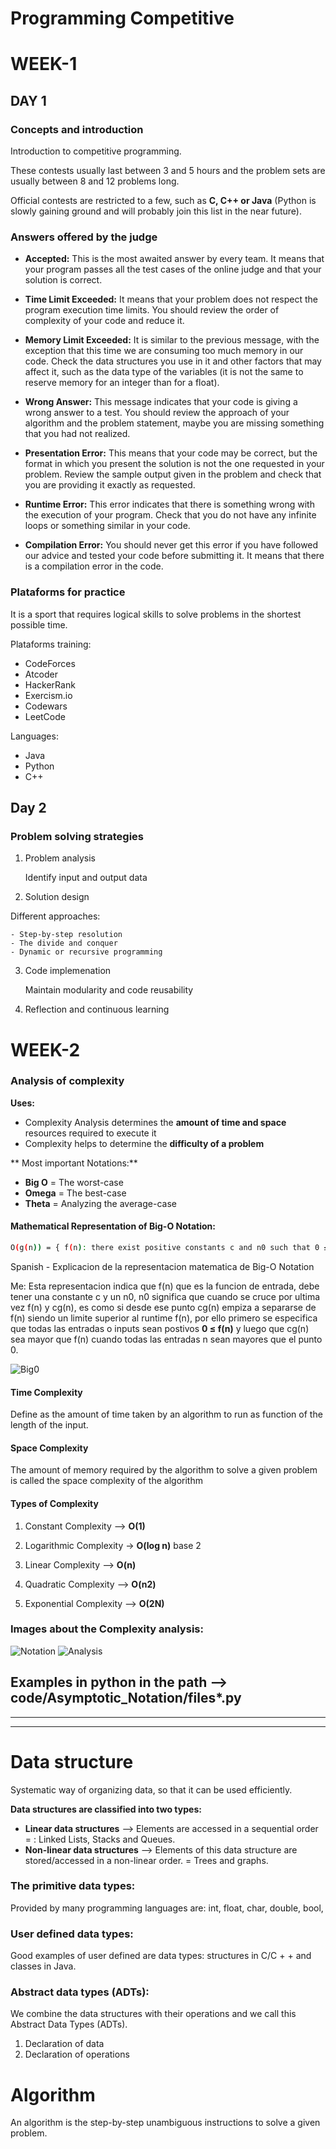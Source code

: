 # Programming Competitive

# WEEK-1

## DAY 1

### Concepts and introduction

Introduction to competitive programming.

These contests usually last between 3 and 5 hours and the problem sets are usually between 8 and 12 problems long.

Official contests are restricted to a few, such as **C, C++ or Java** (Python is slowly gaining ground and will probably join this list in the near future).

### Answers offered by the judge

+ **Accepted:** This is the most awaited answer by every team. It means that your program passes all the test cases of the online judge and that your solution is correct.

+ **Time Limit Exceeded:** It means that your problem does not respect the program execution time limits. You should review the order of complexity of your code and reduce it.

+ **Memory Limit Exceeded:** It is similar to the previous message, with the exception that this time we are consuming too much memory in our code. Check the data structures you use in it and other factors that may affect it, such as the data type of the variables (it is not the same to reserve memory for an integer than for a float).

+ **Wrong Answer:** This message indicates that your code is giving a wrong answer to a test. You should review the approach of your algorithm and the problem statement, maybe you are missing something that you had not realized.

+ **Presentation Error:** This means that your code may be correct, but the format in which you present the solution is not the one requested in your problem. Review the sample output given in the problem and check that you are providing it exactly as requested.

+ **Runtime Error:** This error indicates that there is something wrong with the execution of your program. Check that you do not have any infinite loops or something similar in your code.

+ **Compilation Error:** You should never get this error if you have followed our advice and tested your code before submitting it. It means that there is a compilation error in the code.


### Plataforms for practice

It is a sport that requires logical skills to solve problems in the shortest possible time.

Plataforms training:
- CodeForces
- Atcoder 
- HackerRank
- Exercism.io
- Codewars
- LeetCode

Languages:
- Java
- Python
- C++

## Day 2

### Problem solving strategies

1. Problem analysis

    Identify input and output data

2. Solution design

Different approaches:

    - Step-by-step resolution
    - The divide and conquer
    - Dynamic or recursive programming

3. Code implemenation

    Maintain modularity and code reusability


4. Reflection and continuous learning


# WEEK-2

### Analysis of complexity

**Uses:**

- Complexity Analysis determines the **amount of time and space** resources required to execute it
- Complexity helps to determine the **difficulty of a problem**

** Most important Notations:**

- **Big O** = The worst-case
- **Omega** = The best-case
- **Theta** = Analyzing the average-case


#### Mathematical Representation of Big-O Notation:

```bash
O(g(n)) = { f(n): there exist positive constants c and n0 such that 0 ≤ f(n) ≤ cg(n) for all n ≥ n0 }
```
Spanish - Explicacion de la representacion matematica de Big-O Notation

Me: Esta representacion indica que f(n) que es la funcion de entrada, debe tener una constante c y un n0, n0 significa que cuando se cruce por ultima vez f(n) y cg(n), es como si desde ese punto cg(n) empiza a separarse de f(n) siendo un limite superior al runtime f(n), por ello primero se especifica que todas las entradas o inputs sean postivos **0 ≤ f(n)** y luego que cg(n) sea mayor que f(n) cuando todas las entradas n sean mayores que el punto 0.

![Big0](Big0.jpg)

#### Time Complexity

 Define as the amount of time taken by an algorithm to run  as function of the length of the input.


#### Space Complexity

The amount of memory required by the algorithm to solve a given problem is called the space complexity of the algorithm


#### Types of Complexity 

1. Constant Complexity --> **O(1)**

2. Logarithmic Complexity -> **O(log n)** base 2

3. Linear Complexity --> **O(n)**

4. Quadratic Complexity --> **O(n2)**

5. Exponential Complexity --> **O(2N)**

### Images about the Complexity analysis:

![Notation](Algorithms-notation.png)
![Analysis](Analisys-Algorithm.png)

## Examples in python in the path --> code/Asymptotic_Notation/files*.py

---
---
# Data structure

Systematic way of organizing data, so that it can be used efficiently.

**Data structures are classified into two types:**
- **Linear data structures** --> Elements are accessed in a sequential order = : Linked Lists, Stacks and Queues.
- **Non-linear data structures** --> Elements of this data structure are stored/accessed in a non-linear order. = Trees and graphs.


### The primitive data types:
Provided by many programming languages are: int, float, char, double, bool,

### User defined data types:
Good examples of user defined are data types: structures in C/C + + and classes in Java.

### Abstract data types (ADTs):
We combine the data structures with their operations and we call this Abstract Data Types (ADTs).

1. Declaration of data
2. Declaration of operations



# Algorithm

An algorithm is the step-by-step unambiguous instructions to solve a given problem.
